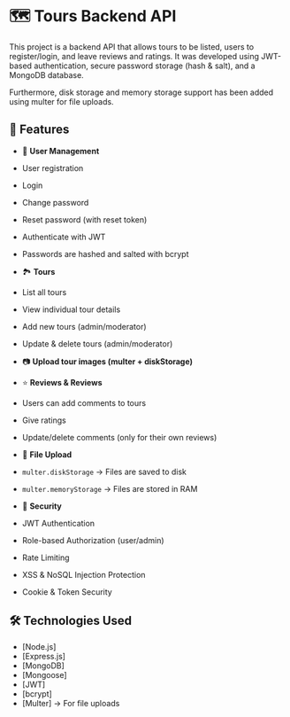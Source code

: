 # 🗺️ Tours Backend API

This project is a backend API that allows tours to be listed, users to register/login, and leave reviews and ratings.
It was developed using JWT-based authentication, secure password storage (hash & salt), and a MongoDB database.

Furthermore, disk storage and memory storage support has been added using multer for file uploads.

## 🚀 Features

- 👤 **User Management**
- User registration
- Login
- Change password
- Reset password (with reset token)
- Authenticate with JWT
- Passwords are hashed and salted with bcrypt

- 🏞️ **Tours**
- List all tours
- View individual tour details
- Add new tours (admin/moderator)
- Update & delete tours (admin/moderator)
- 📷 **Upload tour images (multer + diskStorage)**

- ⭐ **Reviews & Reviews**
- Users can add comments to tours
- Give ratings
- Update/delete comments (only for their own reviews)

- 📂 **File Upload**
- `multer.diskStorage` → Files are saved to disk
- `multer.memoryStorage` → Files are stored in RAM

- 🔐 **Security**
- JWT Authentication
- Role-based Authorization (user/admin)
- Rate Limiting
- XSS & NoSQL Injection Protection
- Cookie & Token Security

## 🛠️ Technologies Used

- [Node.js]
- [Express.js]
- [MongoDB]
- [Mongoose]
- [JWT]
- [bcrypt]
- [Multer] → For file uploads
